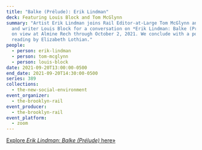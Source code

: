 ```yaml
---
title: "Balke (Prélude): Erik Lindman"
deck: Featuring Louis Block and Tom McGlynn
summary: "Artist Erik Lindman joins Rail Editor-at-Large Tom McGlynn and artist
  and writer Louis Block for a conversation on *Erik Lindman: Balke (Prélude)*
  on view at Almine Rech through October 2, 2021. We conclude with a poetry
  reading by Elizabeth Lothian."
people:
  - person: erik-lindman
  - person: tom-mcglynn
  - person: louis-block
date: 2021-09-20T13:00:00-0500
end_date: 2021-09-20T14:30:00-0500
series: 389
collections:
  - the-new-social-environment
event_organizer:
  - the-brooklyn-rail
event_producer:
  - the-brooklyn-rail
event_platform:
  - zoom
---
```

[Explore *Erik Lindman: Balke (Prélude)* here»](https://www.alminerech.com/exhibitions/7940-erik-lindman)